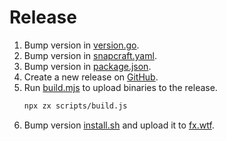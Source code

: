 # Release

1. Bump version in [version.go](version.go).
2. Bump version in [snapcraft.yaml](snap/snapcraft.yaml).
3. Bump version in [package.json](npm/package.json).
4. Create a new release on [GitHub](https://github.com/antonmedv/fx/releases/new).
5. Run [build.mjs](scripts/build.mjs) to upload binaries to the release.
   ```sh
   npx zx scripts/build.js 
   ```
6. Bump version [install.sh](install.sh) and upload it to [fx.wtf](https://fx.wtf).
